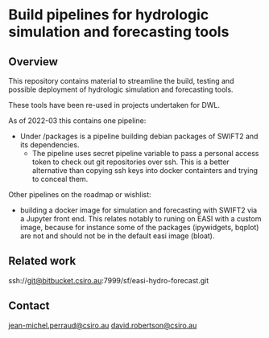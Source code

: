 # Build pipelines for hydrologic simulation and forecasting tools

## Overview

This repository contains material to streamline the build, testing and possible deployment of hydrologic simulation and forecasting tools.

These tools have been re-used in projects undertaken for DWL.

As of 2022-03 this contains one pipeline:

* Under /packages is a pipeline building debian packages of SWIFT2 and its dependencies.
  * The pipeline uses secret pipeline variable to pass a personal access token to check out git repositories over ssh. This is a better alternative than copying ssh keys into docker containters and trying to conceal them.

Other pipelines on the roadmap or wishlist:

* building a docker image for simulation and forecasting with SWIFT2 via a Jupyter front end. This relates notably to runing on EASI with a custom image, because for instance some of the packages (ipywidgets, bqplot) are not and should not be in the default easi image (bloat).

## Related work

ssh://git@bitbucket.csiro.au:7999/sf/easi-hydro-forecast.git

## Contact

jean-michel.perraud@csiro.au
david.robertson@csiro.au
